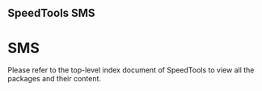 SpeedTools SMS
-----------

# SMS

Please refer to the top-level index document of SpeedTools to view all the packages
and their content.
